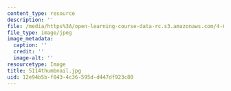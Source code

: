 ```yaml
---
content_type: resource
description: ''
file: /media/https%3A/open-learning-course-data-rc.s3.amazonaws.com/4-614-religious-architecture-and-islamic-cultures-fall-2002/12e94b5bf8434c36595dd447df923c80_5114thumbnail.jpg
file_type: image/jpeg
image_metadata:
  caption: ''
  credit: ''
  image-alt: ''
resourcetype: Image
title: 5114thumbnail.jpg
uid: 12e94b5b-f843-4c36-595d-d447df923c80
---
```

